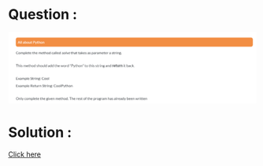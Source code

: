 # Question :
![all about python](https://github.com/prabhu30/coding/blob/main/Edyst/Python%20-%20Intro%20to%20Advanced/41_all%20about%20python/image.png)

# Solution :
[Click here](https://github.com/prabhu30/coding/blob/main/Edyst/Python%20-%20Intro%20to%20Advanced/41_all%20about%20python/solution.py)
